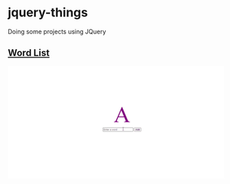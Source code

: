 # jquery-things
Doing some projects using JQuery
## <a href="word-list">Word List</a>
<a href="https://tush-tr.github.io/jquery-things/list-words/"><img src="list-words/preview.gif"></a>

